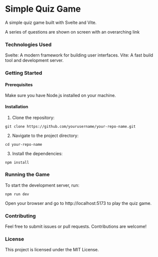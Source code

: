 # Simple Quiz Game

A simple quiz game built with Svelte and Vite.

A series of questions are shown on screen with an overarching link

### Technologies Used

Svelte: A modern framework for building user interfaces.
Vite: A fast build tool and development server.

### Getting Started

#### Prerequisites
Make sure you have Node.js installed on your machine.

#### Installation

1. Clone the repository:

```
git clone https://github.com/yourusername/your-repo-name.git
```

2. Navigate to the project directory:

```
cd your-repo-name
```

3. Install the dependencies:

```
npm install
```

### Running the Game

To start the development server, run:

```
npm run dev
```

Open your browser and go to http://localhost:5173 to play the quiz game.

### Contributing

Feel free to submit issues or pull requests. Contributions are welcome!

### License

This project is licensed under the MIT License.
